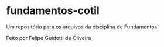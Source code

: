 # fundamentos-cotil
Um repositório para os arquivos da disciplina de Fundamentos.

Feito por Felipe Guidotti de Oliveira

